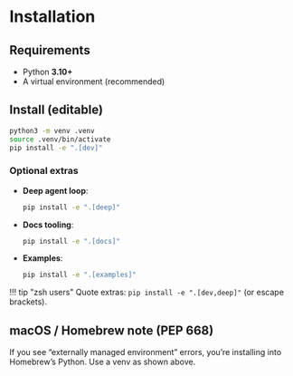 # Installation

## Requirements
- Python **3.10+**
- A virtual environment (recommended)

## Install (editable)
```bash
python3 -m venv .venv
source .venv/bin/activate
pip install -e ".[dev]"
```

### Optional extras
- **Deep agent loop**:
  ```bash
  pip install -e ".[deep]"
  ```
- **Docs tooling**:
  ```bash
  pip install -e ".[docs]"
  ```
- **Examples**:
  ```bash
  pip install -e ".[examples]"
  ```

!!! tip "zsh users"
    Quote extras: `pip install -e ".[dev,deep]"` (or escape brackets).

## macOS / Homebrew note (PEP 668)
If you see “externally managed environment” errors, you’re installing into Homebrew’s Python. Use a venv as shown above.
